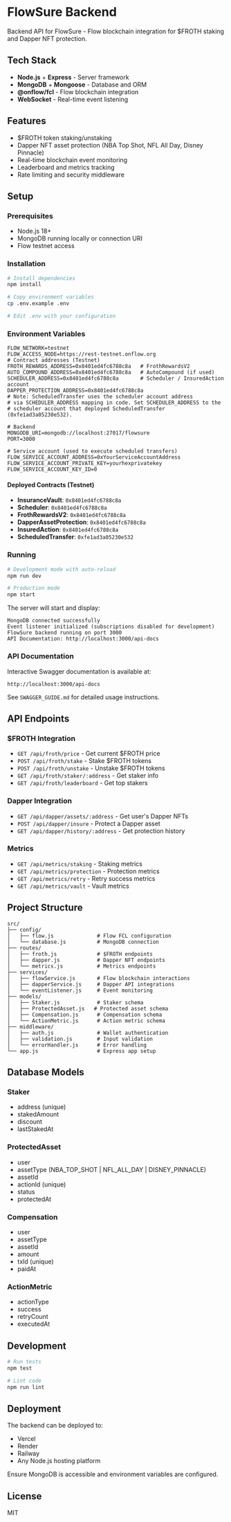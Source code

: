 # FlowSure Backend

Backend API for FlowSure - Flow blockchain integration for $FROTH staking and Dapper NFT protection.

## Tech Stack

- **Node.js** + **Express** - Server framework
- **MongoDB** + **Mongoose** - Database and ORM
- **@onflow/fcl** - Flow blockchain integration
- **WebSocket** - Real-time event listening

## Features

- $FROTH token staking/unstaking
- Dapper NFT asset protection (NBA Top Shot, NFL All Day, Disney Pinnacle)
- Real-time blockchain event monitoring
- Leaderboard and metrics tracking
- Rate limiting and security middleware

## Setup

### Prerequisites

- Node.js 18+
- MongoDB running locally or connection URI
- Flow testnet access

### Installation

```bash
# Install dependencies
npm install

# Copy environment variables
cp .env.example .env

# Edit .env with your configuration
```

### Environment Variables
  
```env
FLOW_NETWORK=testnet
FLOW_ACCESS_NODE=https://rest-testnet.onflow.org
# Contract addresses (Testnet)
FROTH_REWARDS_ADDRESS=0x8401ed4fc6788c8a   # FrothRewardsV2
AUTO_COMPOUND_ADDRESS=0x8401ed4fc6788c8a   # AutoCompound (if used)
SCHEDULER_ADDRESS=0x8401ed4fc6788c8a       # Scheduler / InsuredAction account
DAPPER_PROTECTION_ADDRESS=0x8401ed4fc6788c8a
# Note: ScheduledTransfer uses the scheduler account address
# via SCHEDULER_ADDRESS mapping in code. Set SCHEDULER_ADDRESS to the
# scheduler account that deployed ScheduledTransfer (0xfe1ad3a05230e532).

# Backend
MONGODB_URI=mongodb://localhost:27017/flowsure
PORT=3000

# Service account (used to execute scheduled transfers)
FLOW_SERVICE_ACCOUNT_ADDRESS=0xYourServiceAccountAddress
FLOW_SERVICE_ACCOUNT_PRIVATE_KEY=yourhexprivatekey
FLOW_SERVICE_ACCOUNT_KEY_ID=0
```

#### Deployed Contracts (Testnet)
- **InsuranceVault**: `0x8401ed4fc6788c8a`
- **Scheduler**: `0x8401ed4fc6788c8a`
- **FrothRewardsV2**: `0x8401ed4fc6788c8a`
- **DapperAssetProtection**: `0x8401ed4fc6788c8a`
- **InsuredAction**: `0x8401ed4fc6788c8a`
- **ScheduledTransfer**: `0xfe1ad3a05230e532`

### Running

```bash
# Development mode with auto-reload
npm run dev

# Production mode
npm start
```

The server will start and display:
```
MongoDB connected successfully
Event listener initialized (subscriptions disabled for development)
FlowSure backend running on port 3000
API Documentation: http://localhost:3000/api-docs
```

### API Documentation

Interactive Swagger documentation is available at:
```
http://localhost:3000/api-docs
```

See `SWAGGER_GUIDE.md` for detailed usage instructions.

## API Endpoints

### $FROTH Integration

- `GET /api/froth/price` - Get current $FROTH price
- `POST /api/froth/stake` - Stake $FROTH tokens
- `POST /api/froth/unstake` - Unstake $FROTH tokens
- `GET /api/froth/staker/:address` - Get staker info
- `GET /api/froth/leaderboard` - Get top stakers

### Dapper Integration

- `GET /api/dapper/assets/:address` - Get user's Dapper NFTs
- `POST /api/dapper/insure` - Protect a Dapper asset
- `GET /api/dapper/history/:address` - Get protection history

### Metrics

- `GET /api/metrics/staking` - Staking metrics
- `GET /api/metrics/protection` - Protection metrics
- `GET /api/metrics/retry` - Retry success metrics
- `GET /api/metrics/vault` - Vault metrics

## Project Structure

```
src/
├── config/
│   ├── flow.js              # Flow FCL configuration
│   └── database.js          # MongoDB connection
├── routes/
│   ├── froth.js             # $FROTH endpoints
│   ├── dapper.js            # Dapper NFT endpoints
│   └── metrics.js           # Metrics endpoints
├── services/
│   ├── flowService.js       # Flow blockchain interactions
│   ├── dapperService.js     # Dapper API integrations
│   └── eventListener.js     # Event monitoring
├── models/
│   ├── Staker.js            # Staker schema
│   ├── ProtectedAsset.js   # Protected asset schema
│   ├── Compensation.js      # Compensation schema
│   └── ActionMetric.js      # Action metric schema
├── middleware/
│   ├── auth.js              # Wallet authentication
│   ├── validation.js        # Input validation
│   └── errorHandler.js      # Error handling
└── app.js                   # Express app setup
```

## Database Models

### Staker
- address (unique)
- stakedAmount
- discount
- lastStakedAt

### ProtectedAsset
- user
- assetType (NBA_TOP_SHOT | NFL_ALL_DAY | DISNEY_PINNACLE)
- assetId
- actionId (unique)
- status
- protectedAt

### Compensation
- user
- assetType
- assetId
- amount
- txId (unique)
- paidAt

### ActionMetric
- actionType
- success
- retryCount
- executedAt

## Development

```bash
# Run tests
npm test

# Lint code
npm run lint
```

## Deployment

The backend can be deployed to:
- Vercel
- Render
- Railway
- Any Node.js hosting platform

Ensure MongoDB is accessible and environment variables are configured.

## License

MIT
